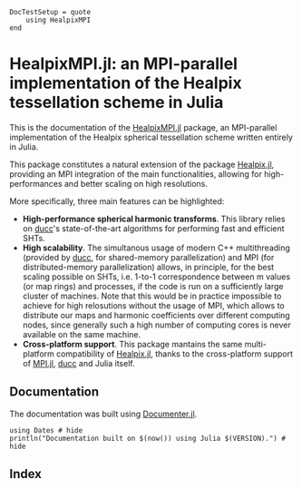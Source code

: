 ```@meta
DocTestSetup = quote
    using HealpixMPI
end
```

# HealpixMPI.jl: an MPI-parallel implementation of the Healpix tessellation scheme in Julia

This is the documentation of the [HealpixMPI.jl](https://github.com/LeeoBianchi/HealpixMPI.jl) package, an MPI-parallel implementation of the Healpix spherical tessellation scheme written entirely in Julia.

This package constitutes a natural extension of the package [Healpix.jl](https://github.com/ziotom78/Healpix.jl), providing an MPI integration of the main functionalities, allowing for high-performances and better scaling on high resolutions.

More specifically, three main features can be highlighted:
- **High-performance spherical harmonic transforms**. This library relies on [ducc](https://gitlab.mpcdf.mpg.de/mtr/ducc)'s state-of-the-art algorithms for performing fast and efficient SHTs.
- **High scalability**. The simultanous usage of modern C++ multithreading (provided by [ducc](https://gitlab.mpcdf.mpg.de/mtr/ducc), for shared-memory parallelization) and MPI (for distributed-memory parallelization) allows, in principle, for the best scaling possible on SHTs, i.e. 1-to-1 correspondence between m values (or map rings) and processes, if the code is run on a sufficiently large cluster of machines.
Note that this would be in practice impossible to achieve for high relosutions without the usage of MPI, which allows to distribute our maps and harmonic coefficients over different computing nodes, since generally such a high number of computing cores is never available on the same machine.
- **Cross-platform support**. This package mantains the same multi-platform compatibility of [Healpix.jl](https://github.com/ziotom78/Healpix.jl), thanks to the cross-platform support of [MPI.jl](https://github.com/JuliaParallel/MPI.jl), [ducc](https://gitlab.mpcdf.mpg.de/mtr/ducc) and Julia itself.

## Documentation

The documentation was built using [Documenter.jl](https://github.com/JuliaDocs).

```@example
using Dates # hide
println("Documentation built on $(now()) using Julia $(VERSION).") # hide
```

## Index

```@index
```
